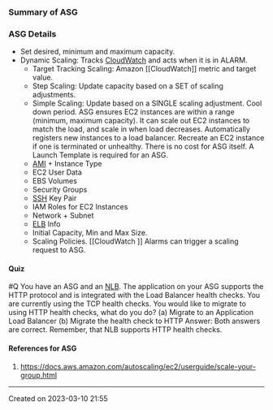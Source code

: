 ### Summary of ASG

### ASG Details
- Set desired, minimum and maximum capacity.
- Dynamic Scaling: Tracks [CloudWatch](CloudWatch) and acts when it is in ALARM.
	- Target Tracking Scaling: Amazon [[CloudWatch]] metric and target value.
	- Step Scaling: Update capacity based on a SET of scaling adjustments.
	- Simple Scaling: Update based on a SINGLE scaling adjustment. Cool down period.
ASG ensures EC2 instances are within a range (minimum, maximum capacity).
It can scale out EC2 instances to match the load, and scale in when load decreases.
Automatically registers new instances to a load balancer.
Recreate an EC2 instance if one is terminated or unhealthy.
There is no cost for ASG itself.
A Launch Template is required for an ASG.
	- [AMI](AMI.md) + Instance Type
	- EC2 User Data
	- EBS Volumes
	- Security Groups
	- [SSH](SSH.md) Key Pair
	- IAM Roles for EC2 Instances
	- Network + Subnet 
	- [ELB](ELB.md) Info
	- Initial Capacity, Min and Max Size.
	- Scaling Policies.
[[CloudWatch ]] Alarms can trigger a scaling request to ASG.
#### Quiz
#Q  You have an ASG and an [NLB](ELB.md#NLB). The application on your ASG supports the HTTP protocol and is integrated with the Load Balancer health checks. You are currently using the TCP health checks. You would like to migrate to using HTTP health checks, what do you do?
(a) Migrate to an Application Load Balancer
(b) Migrate the health check to HTTP
Answer: Both answers are correct. Remember, that NLB supports HTTP health checks.
#### References for ASG
1. https://docs.aws.amazon.com/autoscaling/ec2/userguide/scale-your-group.html

---
Created on 2023-03-10 21:55